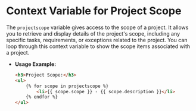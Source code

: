 # Context Variable for Project Scope

The `projectscope` variable gives access to the scope of a project. It allows you to retrieve and display details of the project's scope, including any specific tasks, requirements, or exceptions related to the project. You can loop through this context variable to show the scope items associated with a project.

- **Usage Example:**
  
  ```html
  <h3>Project Scope:</h3>
  <ul>
      {% for scope in projectscope %}
          <li>{{ scope.scope }} - {{ scope.description }}</li>
      {% endfor %}
  </ul>
  ```
